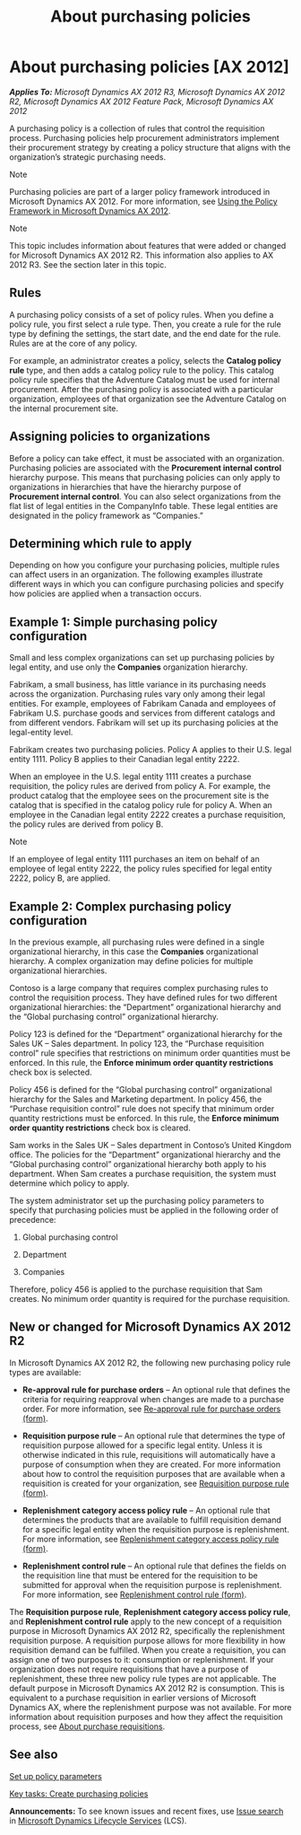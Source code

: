 ﻿---
title: About purchasing policies
TOCTitle: About purchasing policies
ms:assetid: a1a6647e-dabd-4c96-a0e2-2dd5a4e0b54c
ms:mtpsurl: https://technet.microsoft.com/en-us/library/Hh209455(v=AX.60)
ms:contentKeyID: 36058791
ms.date: 05/02/2014
mtps_version: v=AX.60
---

# About purchasing policies [AX 2012]


_**Applies To:** Microsoft Dynamics AX 2012 R3, Microsoft Dynamics AX 2012 R2, Microsoft Dynamics AX 2012 Feature Pack, Microsoft Dynamics AX 2012_

A purchasing policy is a collection of rules that control the requisition process. Purchasing policies help procurement administrators implement their procurement strategy by creating a policy structure that aligns with the organization’s strategic purchasing needs.


> [!NOTE]
> <P>Purchasing policies are part of a larger policy framework introduced in Microsoft Dynamics AX 2012. For more information, see <A href="http://go.microsoft.com/fwlink/?linkid=213137%26clcid=0x409">Using the Policy Framework in Microsoft Dynamics AX 2012</A>.</P>




> [!NOTE]
> <P>This topic includes information about features that were added or changed for Microsoft Dynamics AX 2012 R2. This information also applies to AX 2012 R3. See the section later in this topic.</P>



## Rules

A purchasing policy consists of a set of policy rules. When you define a policy rule, you first select a rule type. Then, you create a rule for the rule type by defining the settings, the start date, and the end date for the rule. Rules are at the core of any policy.

For example, an administrator creates a policy, selects the **Catalog policy rule** type, and then adds a catalog policy rule to the policy. This catalog policy rule specifies that the Adventure Catalog must be used for internal procurement. After the purchasing policy is associated with a particular organization, employees of that organization see the Adventure Catalog on the internal procurement site.

## Assigning policies to organizations

Before a policy can take effect, it must be associated with an organization. Purchasing policies are associated with the **Procurement internal control** hierarchy purpose. This means that purchasing policies can only apply to organizations in hierarchies that have the hierarchy purpose of **Procurement internal control**. You can also select organizations from the flat list of legal entities in the CompanyInfo table. These legal entities are designated in the policy framework as “Companies.”

## Determining which rule to apply

Depending on how you configure your purchasing policies, multiple rules can affect users in an organization. The following examples illustrate different ways in which you can configure purchasing policies and specify how policies are applied when a transaction occurs.

## Example 1: Simple purchasing policy configuration

Small and less complex organizations can set up purchasing policies by legal entity, and use only the **Companies** organization hierarchy.

Fabrikam, a small business, has little variance in its purchasing needs across the organization. Purchasing rules vary only among their legal entities. For example, employees of Fabrikam Canada and employees of Fabrikam U.S. purchase goods and services from different catalogs and from different vendors. Fabrikam will set up its purchasing policies at the legal-entity level.

Fabrikam creates two purchasing policies. Policy A applies to their U.S. legal entity 1111. Policy B applies to their Canadian legal entity 2222.

When an employee in the U.S. legal entity 1111 creates a purchase requisition, the policy rules are derived from policy A. For example, the product catalog that the employee sees on the procurement site is the catalog that is specified in the catalog policy rule for policy A. When an employee in the Canadian legal entity 2222 creates a purchase requisition, the policy rules are derived from policy B.


> [!NOTE]
> <P>If an employee of legal entity 1111 purchases an item on behalf of an employee of legal entity 2222, the policy rules specified for legal entity 2222, policy B, are applied.</P>



## Example 2: Complex purchasing policy configuration

In the previous example, all purchasing rules were defined in a single organizational hierarchy, in this case the **Companies** organizational hierarchy. A complex organization may define policies for multiple organizational hierarchies.

Contoso is a large company that requires complex purchasing rules to control the requisition process. They have defined rules for two different organizational hierarchies: the “Department” organizational hierarchy and the “Global purchasing control” organizational hierarchy.

Policy 123 is defined for the “Department” organizational hierarchy for the Sales UK – Sales department. In policy 123, the “Purchase requisition control” rule specifies that restrictions on minimum order quantities must be enforced. In this rule, the **Enforce minimum order quantity restrictions** check box is selected.

Policy 456 is defined for the “Global purchasing control” organizational hierarchy for the Sales and Marketing department. In policy 456, the “Purchase requisition control” rule does not specify that minimum order quantity restrictions must be enforced. In this rule, the **Enforce minimum order quantity restrictions** check box is cleared.

Sam works in the Sales UK – Sales department in Contoso’s United Kingdom office. The policies for the “Department” organizational hierarchy and the “Global purchasing control” organizational hierarchy both apply to his department. When Sam creates a purchase requisition, the system must determine which policy to apply.

The system administrator set up the purchasing policy parameters to specify that purchasing policies must be applied in the following order of precedence:

1.  Global purchasing control

2.  Department

3.  Companies

Therefore, policy 456 is applied to the purchase requisition that Sam creates. No minimum order quantity is required for the purchase requisition.

## New or changed for Microsoft Dynamics AX 2012 R2

In Microsoft Dynamics AX 2012 R2, the following new purchasing policy rule types are available:

  - **Re-approval rule for purchase orders** – An optional rule that defines the criteria for requiring reapproval when changes are made to a purchase order. For more information, see [Re-approval rule for purchase orders (form)](https://technet.microsoft.com/en-us/library/jj680083\(v=ax.60\)).

  - **Requisition purpose rule** – An optional rule that determines the type of requisition purpose allowed for a specific legal entity. Unless it is otherwise indicated in this rule, requisitions will automatically have a purpose of consumption when they are created. For more information about how to control the requisition purposes that are available when a requisition is created for your organization, see [Requisition purpose rule (form)](https://technet.microsoft.com/en-us/library/jj677434\(v=ax.60\)).

  - **Replenishment category access policy rule** – An optional rule that determines the products that are available to fulfill requisition demand for a specific legal entity when the requisition purpose is replenishment. For more information, see [Replenishment category access policy rule (form)](https://technet.microsoft.com/en-us/library/jj677448\(v=ax.60\)).

  - **Replenishment control rule** – An optional rule that defines the fields on the requisition line that must be entered for the requisition to be submitted for approval when the requisition purpose is replenishment. For more information, see [Replenishment control rule (form)](https://technet.microsoft.com/en-us/library/jj677424\(v=ax.60\)).

The **Requisition purpose rule**, **Replenishment category access policy rule**, and **Replenishment control rule** apply to the new concept of a requisition purpose in Microsoft Dynamics AX 2012 R2, specifically the replenishment requisition purpose. A requisition purpose allows for more flexibility in how requisition demand can be fulfilled. When you create a requisition, you can assign one of two purposes to it: consumption or replenishment. If your organization does not require requisitions that have a purpose of replenishment, these three new policy rule types are not applicable. The default purpose in Microsoft Dynamics AX 2012 R2 is consumption. This is equivalent to a purchase requisition in earlier versions of Microsoft Dynamics AX, where the replenishment purpose was not available. For more information about requisition purposes and how they affect the requisition process, see [About purchase requisitions](about-purchase-requisitions.md).

## See also

[Set up policy parameters](set-up-policy-parameters.md)

[Key tasks: Create purchasing policies](key-tasks-create-purchasing-policies.md)

  
**Announcements:** To see known issues and recent fixes, use [Issue search](http://go.microsoft.com/fwlink/?linkid=389258) in [Microsoft Dynamics Lifecycle Services](http://go.microsoft.com/fwlink/?linkid=306505) (LCS).

